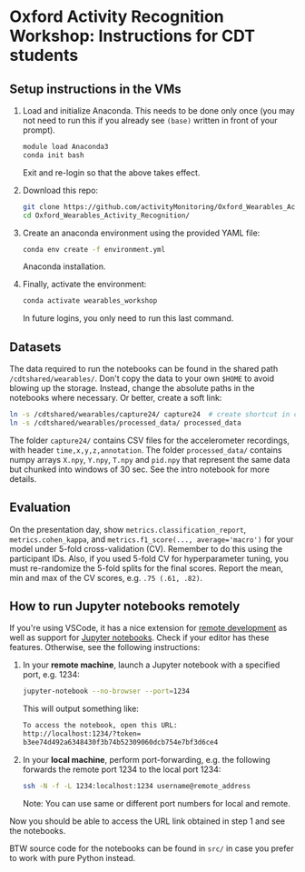 # Oxford Activity Recognition Workshop: Instructions for CDT students

## Setup instructions in the VMs
1. Load and initialize Anaconda. This needs to be done only once (you may not need to run this if you already see `(base)` written in front of your prompt).

   ```bash
   module load Anaconda3
   conda init bash
   ```
   Exit and re-login so that the above takes effect.
1. Download this repo:
   ```bash
   git clone https://github.com/activityMonitoring/Oxford_Wearables_Activity_Recognition.git
   cd Oxford_Wearables_Activity_Recognition/
   ```
1. Create an anaconda environment using the provided YAML file:
   ```bash
   conda env create -f environment.yml
   ```
   Anaconda installation.
1. Finally, activate the environment:
   ```bash
   conda activate wearables_workshop
   ```
   In future logins, you only need to run this last command.

## Datasets

The data required to run the notebooks can be found in the shared path
`/cdtshared/wearables/`.
Don't copy the data to your own `$HOME` to avoid blowing up the storage.
Instead, change the absolute paths in the notebooks where necessary.
Or better, create a soft link:
```bash
ln -s /cdtshared/wearables/capture24/ capture24  # create shortcut in current location
ln -s /cdtshared/wearables/processed_data/ processed_data
```

The folder `capture24/` contains CSV files for the accelerometer recordings,
with header `time,x,y,z,annotation`. The folder `processed_data/` contains numpy
arrays `X.npy`, `Y.npy`, `T.npy` and `pid.npy` that represent the same data but
chunked into windows of 30 sec. See the intro notebook for more details.

## Evaluation
On the presentation day, show `metrics.classification_report`,
`metrics.cohen_kappa`, and `metrics.f1_score(..., average='macro')` for your
model under 5-fold cross-validation (CV). Remember to do this using the
participant IDs. Also, if you used 5-fold CV for hyperparameter
tuning, you must re-randomize the 5-fold splits for the final scores. Report the
mean, min and max of the CV scores, e.g. `.75 (.61, .82)`.

## How to run Jupyter notebooks remotely

If you're using VSCode, it has a nice extension for [remote
development](https://code.visualstudio.com/docs/remote/ssh) as well as support
for [Jupyter
notebooks](https://code.visualstudio.com/docs/datascience/jupyter-notebooks).
Check if your editor has these features. Otherwise, see the following
instructions:

1. In your **remote machine**, launch a Jupyter notebook with a specified port, e.g. 1234:
   ```bash
   jupyter-notebook --no-browser --port=1234
   ```
   This will output something like:
   ```bash
   To access the notebook, open this URL:
   http://localhost:1234/?token=
   b3ee74d492a6348430f3b74b52309060dcb754e7bf3d6ce4
   ```

1. In your **local machine**, perform port-forwarding, e.g. the following forwards the remote port 1234 to the local port 1234:
   ```bash
   ssh -N -f -L 1234:localhost:1234 username@remote_address
   ```
   Note: You can use same or different port numbers for local and remote.

Now you should be able to access the URL link obtained in step 1 and see the notebooks.

BTW source code for the notebooks can be found in `src/` in case you prefer to work with pure Python instead.
